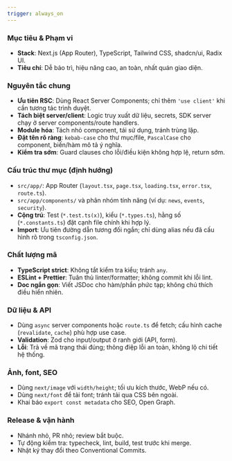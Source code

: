 ```yaml
---
trigger: always_on
---
```


### Mục tiêu & Phạm vi

- **Stack**: Next.js (App Router), TypeScript, Tailwind CSS, shadcn/ui, Radix UI.
- **Tiêu chí**: Dễ bảo trì, hiệu năng cao, an toàn, nhất quán giao diện.

### Nguyên tắc chung

- **Ưu tiên RSC**: Dùng React Server Components; chỉ thêm `'use client'` khi cần tương tác trình duyệt.
- **Tách biệt server/client**: Logic truy xuất dữ liệu, secrets, SDK server chạy ở server components/route handlers.
- **Module hóa**: Tách nhỏ component, tái sử dụng, tránh trùng lặp.
- **Đặt tên rõ ràng**: `kebab-case` cho thư mục/file, `PascalCase` cho component, biến/hàm mô tả ý nghĩa.
- **Kiểm tra sớm**: Guard clauses cho lỗi/điều kiện không hợp lệ, return sớm.

### Cấu trúc thư mục (định hướng)

- `src/app/`: App Router (`layout.tsx`, `page.tsx`, `loading.tsx`, `error.tsx`, `route.ts`).
- `src/app/components/` và phân nhóm tính năng (ví dụ: `news`, `events`, `security`).
- **Cộng trú**: Test (`*.test.ts(x)`), kiểu (`*.types.ts`), hằng số (`*.constants.ts`) đặt cạnh file chính khi hợp lý.
- **Import**: Ưu tiên đường dẫn tương đối ngắn; chỉ dùng alias nếu đã cấu hình rõ trong `tsconfig.json`.

### Chất lượng mã

- **TypeScript strict**: Không tắt kiểm tra kiểu; tránh `any`.
- **ESLint + Prettier**: Tuân thủ linter/formatter; không commit khi lỗi lint.
- **Doc ngắn gọn**: Viết JSDoc cho hàm/phần phức tạp; không chú thích điều hiển nhiên.

### Dữ liệu & API

- Dùng `async` server components hoặc `route.ts` để fetch; cấu hình cache (`revalidate`, `cache`) phù hợp use case.
- **Validation**: Zod cho input/output ở ranh giới (API, form).
- **Lỗi**: Trả về mã trạng thái đúng; thông điệp lỗi an toàn, không lộ chi tiết hệ thống.

### Ảnh, font, SEO

- Dùng `next/image` với `width/height`; tối ưu kích thước, WebP nếu có.
- Dùng `next/font` để tải font; tránh tải qua CSS bên ngoài.
- Khai báo `export const metadata` cho SEO, Open Graph.

### Release & vận hành

- Nhánh nhỏ, PR nhỏ; review bắt buộc.
- Tự động kiểm tra: typecheck, lint, build, test trước khi merge.
- Nhật ký thay đổi theo Conventional Commits.

